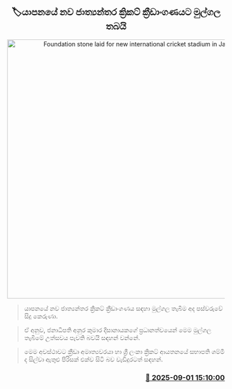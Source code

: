 <p align='center'><b><h2 align='center' title='Foundation stone laid for new international cricket stadium in Jaffna'>🏷යාපනයේ නව ජාත්‍යන්තර ක්‍රිකට් ක්‍රීඩාංගණයට මුල්ගල තබයි</h2></b></p>
<p align='center'><img src='https://helakuru.sgp1.cdn.digitaloceanspaces.com/esana/images/lib/jaffna-iop.jpg' width='600' alt='Foundation stone laid for new international cricket stadium in Jaffna'></p>

> යාපනයේ නව ජාත්‍යන්තර ක්‍රිකට් ක්‍රීඩාංගණය සඳහා මුල්ගල තැබීම අද පස්වරුවේ සිදු කෙරුණා.

> ඒ අනුව, ජනාධිපති අනුර කුමාර දිසානායකගේ ප්‍රධානත්වයෙන් මෙම මුල්ගල තැබීමේ උත්සවය පැවති බවයි සඳහන් වන්නේ.

> මෙම අවස්ථාවට ක්‍රීඩා අමාත්‍යවරයා හා ශ්‍රී ලංකා ක්‍රිකට් ආයතනයේ සභාපති ශම්මි ද සිල්වා ඇතුළු පිරිසක් එක්ව සිටි බව වැඩිදුරටත් සඳහන්.



<h3 align='right'><a href='https://www.helakuru.lk/esana/p/113253/'>📅 2025-09-01 15:10:00</a></h3>
